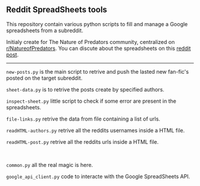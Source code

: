 ## Reddit SpreadSheets tools

This repository contain various python scripts to fill and manage a Google spreadsheets from a subreddit.

Initialy create for The Nature of Predators community, centralized on [r/NatureofPredators](https://www.reddit.com/r/NatureofPredators/). You can discute about the spreadsheets on this [reddit post](https://www.reddit.com/r/NatureofPredators/comments/18ldgrt/the_nature_of_predators_literary_universe_the_big/).

<hr/>

`new-posts.py` is the main script to retrive and push the lasted new fan-fic's posted on the target subreddit.

`sheet-data.py` is to retrive the posts create by specified authors.

`inspect-sheet.py` little script to check if some error are present in the spreadsheets.

`file-links.py` retrive the data from file containing a list of urls.

`readHTML-authors.py` retrive all the reddits usernames inside a HTML file.

`readHTML-post.py` retrive all the reddits urls inside a HTML file.

<br/>

`common.py` all the real magic is here.

`google_api_client.py` code to interacte with the Google SpreadSheets API.
